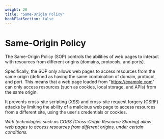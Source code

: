 ```yaml
---
weight: 20
title: "Same-Origin Policy"
bookFlatSection: false
---
```


# Same-Origin Policy

The Same-Origin Policy (SOP)  controls the abilities of web pages to interact with resources from different origins (domains, protocols, and ports).

Specifically, the SOP only allows web pages to access resources from the same origin (defined as having the same combination of domain, protocol, and port. This means that a web page loaded from "https://example.com" can only access resources (such as cookies, local storage, and APIs) from the same origin.

It prevents cross-site scripting (XSS) and cross-site request forgery (CSRF) attacks by limiting the ability of a malicious web page to access resources from a different site, using the user's credentials or cookies.

*Web technologies such as CORS (Cross-Origin Resource Sharing) allow web pages to access resources from different origins, under certain conditions.*
